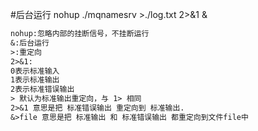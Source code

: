 #后台运行
nohup ./mqnamesrv >./log.txt  2>&1 &
```asp
nohup:忽略内部的挂断信号，不挂断运行
&:后台运行
>:重定向
2>&1:
0表示标准输入
1表示标准输出
2表示标准错误输出
> 默认为标准输出重定向，与 1> 相同
2>&1 意思是把 标准错误输出 重定向到 标准输出.
&>file 意思是把 标准输出 和 标准错误输出 都重定向到文件file中
```
